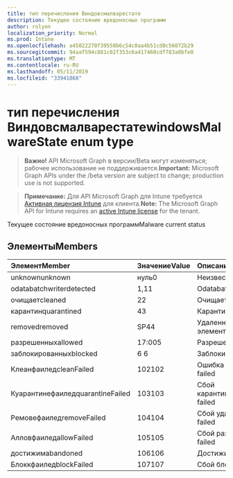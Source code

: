 ```yaml
---
title: тип перечисления Виндовсмалварестате
description: Текущее состояние вредоносных программ
author: rolyon
localization_priority: Normal
ms.prod: Intune
ms.openlocfilehash: a45022270f39550b6c54c0aa4b51cd0c56072b29
ms.sourcegitcommit: 94aaf594c881c02f353c6a417460cdf783a0bfe0
ms.translationtype: MT
ms.contentlocale: ru-RU
ms.lasthandoff: 05/11/2019
ms.locfileid: "33941868"
---
```

# <a name="windowsmalwarestate-enum-type"></a><span data-ttu-id="1e76e-103">тип перечисления Виндовсмалварестате</span><span class="sxs-lookup"><span data-stu-id="1e76e-103">windowsMalwareState enum type</span></span>

> <span data-ttu-id="1e76e-104">**Важно!** API Microsoft Graph в версии/Beta могут изменяться; рабочее использование не поддерживается.</span><span class="sxs-lookup"><span data-stu-id="1e76e-104">**Important:** Microsoft Graph APIs under the /beta version are subject to change; production use is not supported.</span></span>

> <span data-ttu-id="1e76e-105">**Примечание:** Для API Microsoft Graph для Intune требуется [Активная лицензия Intune](https://go.microsoft.com/fwlink/?linkid=839381) для клиента.</span><span class="sxs-lookup"><span data-stu-id="1e76e-105">**Note:** The Microsoft Graph API for Intune requires an [active Intune license](https://go.microsoft.com/fwlink/?linkid=839381) for the tenant.</span></span>

<span data-ttu-id="1e76e-106">Текущее состояние вредоносных программ</span><span class="sxs-lookup"><span data-stu-id="1e76e-106">Malware current status</span></span>

## <a name="members"></a><span data-ttu-id="1e76e-107">Элементы</span><span class="sxs-lookup"><span data-stu-id="1e76e-107">Members</span></span>
|<span data-ttu-id="1e76e-108">Элемент</span><span class="sxs-lookup"><span data-stu-id="1e76e-108">Member</span></span>|<span data-ttu-id="1e76e-109">Значение</span><span class="sxs-lookup"><span data-stu-id="1e76e-109">Value</span></span>|<span data-ttu-id="1e76e-110">Описание</span><span class="sxs-lookup"><span data-stu-id="1e76e-110">Description</span></span>|
|:---|:---|:---|
|<span data-ttu-id="1e76e-111">unknown</span><span class="sxs-lookup"><span data-stu-id="1e76e-111">unknown</span></span>|<span data-ttu-id="1e76e-112">нуль</span><span class="sxs-lookup"><span data-stu-id="1e76e-112">0</span></span>|<span data-ttu-id="1e76e-113">Неизвестно</span><span class="sxs-lookup"><span data-stu-id="1e76e-113">Unknown</span></span>|
|<span data-ttu-id="1e76e-114">odatabatchwriter</span><span class="sxs-lookup"><span data-stu-id="1e76e-114">detected</span></span>|<span data-ttu-id="1e76e-115">1,1</span><span class="sxs-lookup"><span data-stu-id="1e76e-115">1</span></span>|<span data-ttu-id="1e76e-116">Odatabatchwriter</span><span class="sxs-lookup"><span data-stu-id="1e76e-116">Detected</span></span>|
|<span data-ttu-id="1e76e-117">очищает</span><span class="sxs-lookup"><span data-stu-id="1e76e-117">cleaned</span></span>|<span data-ttu-id="1e76e-118">2</span><span class="sxs-lookup"><span data-stu-id="1e76e-118">2</span></span>|<span data-ttu-id="1e76e-119">Очищает</span><span class="sxs-lookup"><span data-stu-id="1e76e-119">Cleaned</span></span>|
|<span data-ttu-id="1e76e-120">карантин</span><span class="sxs-lookup"><span data-stu-id="1e76e-120">quarantined</span></span>|<span data-ttu-id="1e76e-121">4</span><span class="sxs-lookup"><span data-stu-id="1e76e-121">3</span></span>|<span data-ttu-id="1e76e-122">Карантин</span><span class="sxs-lookup"><span data-stu-id="1e76e-122">Quarantined</span></span>|
|<span data-ttu-id="1e76e-123">removed</span><span class="sxs-lookup"><span data-stu-id="1e76e-123">removed</span></span>|<span data-ttu-id="1e76e-124">SP4</span><span class="sxs-lookup"><span data-stu-id="1e76e-124">4</span></span>|<span data-ttu-id="1e76e-125">Удаленные элементы</span><span class="sxs-lookup"><span data-stu-id="1e76e-125">Removed</span></span>|
|<span data-ttu-id="1e76e-126">разрешенных</span><span class="sxs-lookup"><span data-stu-id="1e76e-126">allowed</span></span>|<span data-ttu-id="1e76e-127">17:00</span><span class="sxs-lookup"><span data-stu-id="1e76e-127">5</span></span>|<span data-ttu-id="1e76e-128">Разрешено</span><span class="sxs-lookup"><span data-stu-id="1e76e-128">Allowed</span></span>|
|<span data-ttu-id="1e76e-129">заблокированных</span><span class="sxs-lookup"><span data-stu-id="1e76e-129">blocked</span></span>|<span data-ttu-id="1e76e-130">6 </span><span class="sxs-lookup"><span data-stu-id="1e76e-130">6</span></span>|<span data-ttu-id="1e76e-131">Заблокировано</span><span class="sxs-lookup"><span data-stu-id="1e76e-131">Blocked</span></span>|
|<span data-ttu-id="1e76e-132">Клеанфаилед</span><span class="sxs-lookup"><span data-stu-id="1e76e-132">cleanFailed</span></span>|<span data-ttu-id="1e76e-133">102</span><span class="sxs-lookup"><span data-stu-id="1e76e-133">102</span></span>|<span data-ttu-id="1e76e-134">Ошибка очистки</span><span class="sxs-lookup"><span data-stu-id="1e76e-134">Clean failed</span></span>|
|<span data-ttu-id="1e76e-135">Куарантинефаилед</span><span class="sxs-lookup"><span data-stu-id="1e76e-135">quarantineFailed</span></span>|<span data-ttu-id="1e76e-136">103</span><span class="sxs-lookup"><span data-stu-id="1e76e-136">103</span></span>|<span data-ttu-id="1e76e-137">Сбой карантина</span><span class="sxs-lookup"><span data-stu-id="1e76e-137">Quarantine failed</span></span>|
|<span data-ttu-id="1e76e-138">Ремовефаилед</span><span class="sxs-lookup"><span data-stu-id="1e76e-138">removeFailed</span></span>|<span data-ttu-id="1e76e-139">104</span><span class="sxs-lookup"><span data-stu-id="1e76e-139">104</span></span>|<span data-ttu-id="1e76e-140">Сбой удаления</span><span class="sxs-lookup"><span data-stu-id="1e76e-140">Remove failed</span></span>|
|<span data-ttu-id="1e76e-141">Алловфаилед</span><span class="sxs-lookup"><span data-stu-id="1e76e-141">allowFailed</span></span>|<span data-ttu-id="1e76e-142">105</span><span class="sxs-lookup"><span data-stu-id="1e76e-142">105</span></span>|<span data-ttu-id="1e76e-143">Сбой разрешения</span><span class="sxs-lookup"><span data-stu-id="1e76e-143">Allow failed</span></span>|
|<span data-ttu-id="1e76e-144">достижим</span><span class="sxs-lookup"><span data-stu-id="1e76e-144">abandoned</span></span>|<span data-ttu-id="1e76e-145">106</span><span class="sxs-lookup"><span data-stu-id="1e76e-145">106</span></span>|<span data-ttu-id="1e76e-146">Достижим</span><span class="sxs-lookup"><span data-stu-id="1e76e-146">Abandoned</span></span>|
|<span data-ttu-id="1e76e-147">Блоккфаилед</span><span class="sxs-lookup"><span data-stu-id="1e76e-147">blockFailed</span></span>|<span data-ttu-id="1e76e-148">107</span><span class="sxs-lookup"><span data-stu-id="1e76e-148">107</span></span>|<span data-ttu-id="1e76e-149">Сбой блока</span><span class="sxs-lookup"><span data-stu-id="1e76e-149">Block failed</span></span>|




